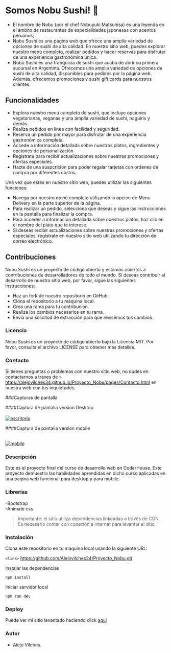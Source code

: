 # Somos Nobu Sushi! :sushi:

- El nombre de Nobu (por el chef Nobuyuki Matsuhisa) es una leyenda en el ámbito de restaurantes de especialidades japonesas con acentos peruanos;
- Nobu Sushi es una página web que ofrece una amplia variedad de opciones de sushi de alta calidad. En nuestro sitio web, puedes explorar nuestro menú completo, realizar pedidos y hacer reservas para disfrutar de una experiencia gastronómica única.
- Nobu Sushi es una franquicia de sushi que acaba de abrir su primera sucursal en Argentina. Ofrecemos una amplia variedad de opciones de sushi de alta calidad, disponibles para pedidos por la página web. Además, ofrecemos promociones y sushi gift cards para nuestros clientes.

## Funcionalidades

- Explora nuestro menú completo de sushi, que incluye opciones vegetarianas, veganas y una amplia variedad de sushi, naguiris y demás.
- Realiza pedidos en línea con facilidad y seguridad.
- Reserva un pedido por mayor para disfrutar de una experiencia gastronómica completa.
- Accede a información detallada sobre nuestros platos, ingredientes y opciones de personalización.
- Regístrate para recibir actualizaciones sobre nuestras promociones y ofertas especiales.
- Hazte de una suspcricion para poder regalar tarjetas con ordenes de compra por diferentes costos.

Una vez que estés en nuestro sitio web, puedes utilizar las siguientes funciones:

- Navega por nuestro menú completo utilizando la opcion de Menu Delivery en la parte superior de la página.
- Para realizar un pedido, selecciona que deseas y sigue las instrucciones en la pantalla para finalizar la compra.
- Para acceder a información detallada sobre nuestros platos, haz clic en el nombre del plato que te interese.
- Si deseas recibir actualizaciones sobre nuestras promociones y ofertas especiales, regístrate en nuestro sitio web utilizando tu dirección de correo electrónico.

## Contribuciones

Nobu Sushi es un proyecto de código abierto y estamos abiertos a contribuciones de desarrolladores de todo el mundo. Si deseas contribuir al desarrollo de nuestro sitio web, por favor, sigue las siguientes instrucciones:

- Haz un fork de nuestro repositorio en GitHub.
- Clona el repositorio a tu máquina local.
- Crea una rama para tu contribución.
- Realiza los cambios necesarios en tu rama.
- Envía una solicitud de extracción para que revisemos tus cambios.

### Licencia

Nobu Sushi es un proyecto de código abierto bajo la Licencia MIT. Por favor, consulta el archivo LICENSE para obtener más detalles.

### Contacto
Si tienes preguntas o problemas con nuestro sitio web, no dudes en contactarnos a traves de > https://alejovilches34.github.io/Proyecto_Nobu/pages/Contacto.html en nuestra web con tus inquietudes.

###Capturas de pantalla 

####Captura de pantalla version Desktop <br><br>
<a href="https://ibb.co/Ks7Qb5f"><img src="https://i.ibb.co/Yd8KPN1/escritorio.jpg" alt="escritorio"></a>

####Captura de pantalla version mobile <br><br>

<a href="https://ibb.co/BHhMSm0"><img src="https://i.ibb.co/V0F4Pdf/mobile.jpg" alt="mobile"></a>


### Descripción

Este es el proyecto final del curso de desarrollo web en CoderHouse. Este proyecto demuestra las habilidades aprendidas en dicho curso aplicadas en una pagina web funcional para desktop y para mobile.

### Librerías 

-Bootstrap <br>
-Animate css

>Importante: el sitio utiliza dependencias linkeadas a través de CDN. Es necesario contar con conexión a internet para levantar el sitio.

### Instalación

Clona este repositorio en tu máquina local usando la siguiente URL:

`<link>` https://github.com/Alejovilches34/Proyecto_Nobu.git

Instalar las dependencias

`npm install`

Iniciar servidor local

`npm run dev`

### Deploy

Puede ver mi sitio levantado haciendo click [aquí](https://github.com/Alejovilches34/Proyecto_Nobu.git/)

### Autor
- Alejo Vilches.